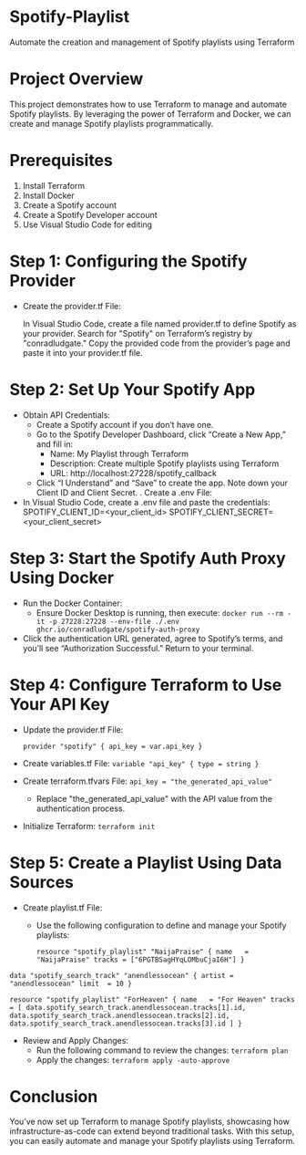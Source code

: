 # Spotify-Playlist

Automate the creation and management of Spotify playlists using Terraform

# Project Overview
This project demonstrates how to use Terraform to manage and automate Spotify playlists. By leveraging the power of Terraform and Docker, we can create and manage Spotify playlists programmatically.


#  Prerequisites

1. Install Terraform
2. Install Docker
3. Create a Spotify account
4. Create a Spotify Developer account
5. Use Visual Studio Code for editing


# Step 1: Configuring the Spotify Provider

- Create the provider.tf File:

  In Visual Studio Code, create a file named provider.tf to define Spotify as your provider.
  Search for "Spotify" on Terraform’s registry by "conradludgate."
  Copy the provided code from the provider’s page and paste it into your provider.tf file.

# Step 2: Set Up Your Spotify App

- Obtain API Credentials:
    - Create a Spotify account if you don’t have one.
    - Go to the Spotify Developer Dashboard, click “Create a New App,” and fill in:
      - Name: My Playlist through Terraform
      - Description: Create multiple Spotify playlists using Terraform
      - URL: http://localhost:27228/spotify_callback
    - Click “I Understand” and “Save” to create the app. Note down your Client ID and Client Secret.
. Create a .env File:
- In Visual Studio Code, create a .env file and paste the credentials:
  SPOTIFY_CLIENT_ID=<your_client_id>
  SPOTIFY_CLIENT_SECRET=<your_client_secret>

# Step 3: Start the Spotify Auth Proxy Using Docker
- Run the Docker Container:
  - Ensure Docker Desktop is running, then execute:
    `docker run --rm -it -p 27228:27228 --env-file ./.env ghcr.io/conradludgate/spotify-auth-proxy` 
- Click the authentication URL generated, agree to Spotify’s terms, and you’ll see “Authorization Successful.” Return to your terminal.
  
# Step 4: Configure Terraform to Use Your API Key
- Update the provider.tf File:

  `provider "spotify" {
  api_key = var.api_key
}`
- Create variables.tf File:
  `variable "api_key" {
  type = string
}`
- Create terraform.tfvars File:
  `api_key = "the_generated_api_value"` 
  - Replace "the_generated_api_value" with the API value from the authentication process.
- Initialize Terraform:
   `terraform init`
# Step 5: Create a Playlist Using Data Sources
- Create playlist.tf File:
  - Use the following configuration to define and manage your Spotify playlists:
    
    `resource "spotify_playlist" "NaijaPraise" {
  name   = "NaijaPraise"
  tracks = ["6PGTBSagHYqLOMbuCjaI6H"]
}`

`data "spotify_search_track" "anendlessocean" {
  artist = "anendlessocean"
  limit  = 10
}`

`resource "spotify_playlist" "ForHeaven" {
  name   = "For Heaven"
  tracks = [
    data.spotify_search_track.anendlessocean.tracks[1].id,
    data.spotify_search_track.anendlessocean.tracks[2].id,
    data.spotify_search_track.anendlessocean.tracks[3].id
  ]
}`
- Review and Apply Changes:
  - Run the following command to review the changes:
    `terraform plan`
  - Apply the changes:
    `terraform apply -auto-approve`
# Conclusion

You’ve now set up Terraform to manage Spotify playlists, showcasing how infrastructure-as-code can extend beyond traditional tasks. With this setup, you can easily automate and manage your Spotify playlists using Terraform.

